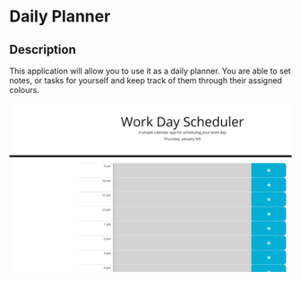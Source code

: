 # Daily Planner

## Description
This application will allow you to use it as a daily planner. You are able to set notes, or tasks for yourself and keep track of them through their assigned colours.

![Link to Screenshot](./Assets/daily%20planner.PNG)


